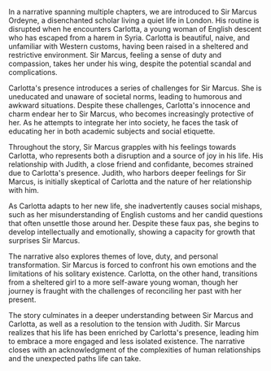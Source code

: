In a narrative spanning multiple chapters, we are introduced to Sir Marcus Ordeyne, a disenchanted scholar living a quiet life in London. His routine is disrupted when he encounters Carlotta, a young woman of English descent who has escaped from a harem in Syria. Carlotta is beautiful, naive, and unfamiliar with Western customs, having been raised in a sheltered and restrictive environment. Sir Marcus, feeling a sense of duty and compassion, takes her under his wing, despite the potential scandal and complications.

Carlotta's presence introduces a series of challenges for Sir Marcus. She is uneducated and unaware of societal norms, leading to humorous and awkward situations. Despite these challenges, Carlotta's innocence and charm endear her to Sir Marcus, who becomes increasingly protective of her. As he attempts to integrate her into society, he faces the task of educating her in both academic subjects and social etiquette.

Throughout the story, Sir Marcus grapples with his feelings towards Carlotta, who represents both a disruption and a source of joy in his life. His relationship with Judith, a close friend and confidante, becomes strained due to Carlotta's presence. Judith, who harbors deeper feelings for Sir Marcus, is initially skeptical of Carlotta and the nature of her relationship with him.

As Carlotta adapts to her new life, she inadvertently causes social mishaps, such as her misunderstanding of English customs and her candid questions that often unsettle those around her. Despite these faux pas, she begins to develop intellectually and emotionally, showing a capacity for growth that surprises Sir Marcus.

The narrative also explores themes of love, duty, and personal transformation. Sir Marcus is forced to confront his own emotions and the limitations of his solitary existence. Carlotta, on the other hand, transitions from a sheltered girl to a more self-aware young woman, though her journey is fraught with the challenges of reconciling her past with her present.

The story culminates in a deeper understanding between Sir Marcus and Carlotta, as well as a resolution to the tension with Judith. Sir Marcus realizes that his life has been enriched by Carlotta's presence, leading him to embrace a more engaged and less isolated existence. The narrative closes with an acknowledgment of the complexities of human relationships and the unexpected paths life can take.
